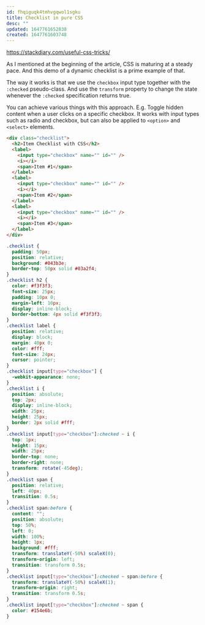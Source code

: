 ```yaml
---
id: fhqiguqk4tmhvgqwol1sgku
title: Checklist in pure CSS
desc: ""
updated: 1647761652838
created: 1647761603748
---
```


https://stackdiary.com/useful-css-tricks/

As I mentioned at the beginning of the article, CSS is maturing at a steady pace. And this demo of a dynamic checklist is a prime example of that.

The way it works is that we use the `checkbox` input type together with the `:checked` pseudo-class. And use the `transform` property to change the state whenever the `:checked` specification returns true.

You can achieve various things with this approach. E.g. Toggle hidden content when a user clicks on a specific checkbox. It works with input types such as radio and checkbox, but can also be applied to `<option>` and `<select>` elements.

```html
<div class="checklist">
  <h2>Item Checklist with CSS</h2>
  <label>
    <input type="checkbox" name="" id="" />
    <i></i>
    <span>Item #1</span>
  </label>
  <label>
    <input type="checkbox" name="" id="" />
    <i></i>
    <span>Item #2</span>
  </label>
  <label>
    <input type="checkbox" name="" id="" />
    <i></i>
    <span>Item #3</span>
  </label>
</div>
```

```css
.checklist {
  padding: 50px;
  position: relative;
  background: #043b3e;
  border-top: 50px solid #03a2f4;
}
.checklist h2 {
  color: #f3f3f3;
  font-size: 25px;
  padding: 10px 0;
  margin-left: 10px;
  display: inline-block;
  border-bottom: 4px solid #f3f3f3;
}
.checklist label {
  position: relative;
  display: block;
  margin: 40px 0;
  color: #fff;
  font-size: 24px;
  cursor: pointer;
}
.checklist input[type="checkbox"] {
  -webkit-appearance: none;
}
.checklist i {
  position: absolute;
  top: 2px;
  display: inline-block;
  width: 25px;
  height: 25px;
  border: 2px solid #fff;
}
.checklist input[type="checkbox"]:checked ~ i {
  top: 1px;
  height: 15px;
  width: 25px;
  border-top: none;
  border-right: none;
  transform: rotate(-45deg);
}
.checklist span {
  position: relative;
  left: 40px;
  transition: 0.5s;
}
.checklist span:before {
  content: "";
  position: absolute;
  top: 50%;
  left: 0;
  width: 100%;
  height: 1px;
  background: #fff;
  transform: translateY(-50%) scaleX(0);
  transform-origin: left;
  transition: transform 0.5s;
}
.checklist input[type="checkbox"]:checked ~ span:before {
  transform: translateY(-50%) scaleX(1);
  transform-origin: right;
  transition: transform 0.5s;
}
.checklist input[type="checkbox"]:checked ~ span {
  color: #154e6b;
}
```
